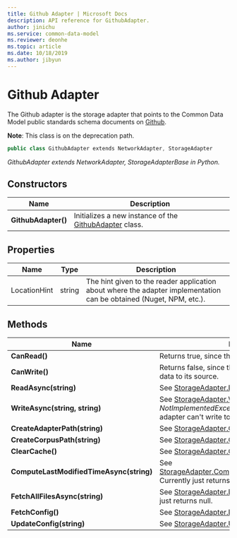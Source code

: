 ```yaml
---
title: Github Adapter | Microsoft Docs
description: API reference for GithubAdapter.
author: jinichu
ms.service: common-data-model
ms.reviewer: deonhe 
ms.topic: article
ms.date: 10/18/2019
ms.author: jibyun
---
```


# Github Adapter

The Github adapter is the storage adapter that points to the Common Data Model public standards schema documents on [Github](https://github.com/microsoft/CDM/tree/master/schemaDocuments).<br/>

**Note**: This class is on the deprecation path. 

```csharp
public class GithubAdapter extends NetworkAdapter, StorageAdapter
```
*GithubAdapter extends NetworkAdapter, StorageAdapterBase in Python.*

## Constructors
|Name|Description|
|---|---|
|**GithubAdapter()**|Initializes a new instance of the [GithubAdapter](githubadapter.md) class.|

## Properties
|Name|Type|Description|
|---|---|---|
|LocationHint|string|The hint given to the reader application about where the adapter implementation can be obtained (Nuget, NPM, etc.).|

## Methods
|Name|Description|Return Type|
|---|---|---|
|**CanRead()**|Returns true, since the Github adapter can read data.|bool|
|**CanWrite()**|Returns false, since the Github adapter can't write data to its source.|bool|
|**ReadAsync(string)**|See [StorageAdapter.ReadAsync(...)](storageadapter.md#methods).|Task\<string>|
|**WriteAsync(string, string)**|See [StorageAdapter.WriteAsync(...)](storageadapter.md#methods). Throws a *NotImplementedException* because the Github adapter can't write to its source.|Task|
|**CreateAdapterPath(string)**|See [StorageAdapter.CreateAdapterPath(...)](storageadapter.md#methods).|string|
|**CreateCorpusPath(string)**|See [StorageAdapter.CreateCorpusPath(...)](storageadapter.md#methods).|string|
|**ClearCache()**|See [StorageAdapter.ClearCache()](storageadapter.md#methods).|void|
|**ComputeLastModifiedTimeAsync(string)**|See [StorageAdapter.ComputeLastModifiedTimeAsync(...)](storageadapter.md#methods). Currently just returns Time.Now().|Task\<DateTimeOffset?>|
|**FetchAllFilesAsync(string)**|See [StorageAdapter.FetchAllFilesAsync(...)](storageadapter.md#methods). Currently just returns null.|Task\<List\<string>>|
|**FetchConfig()**|See [StorageAdapter.FetchConfig()](storageadapter.md#methods).|string|
|**UpdateConfig(string)**|See [StorageAdapter.UpdateConfig(...)](storageadapter.md#methods).|void|

